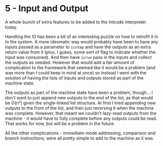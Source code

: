 # 5 - Input and Output
A whole bunch of extra features to be added to the Intcode interpreter today.

Handling the IO has been a bit of an interesting puzzle on how to retrofit it in to the system. A more ideomatic way would probably have been to have any inputs passed as a parameter to `icstep` and have the outputs as an extra return value from it (plus, I guess, some sort of flag to indicate whether the input was consumed). And then have `icrun` pass in the inputs and collect the outputs as needed. However that would add a fair amount of complication to the framework that seemed like it would be a problem (and was more than I could keep in mind at once) so instead I went with the solution of having the lists of inputs and outputs stored as part of the machine state.

The outputs as part of the machine state have been a problem, though... I don't want to just append new outputs to the end of the list, as that would be O(n²) given the single-linked list structure. At first I tried appending new outputs to the front of the list, and then just reversing it when the machine was complete. However, that meant we couldn't lazy-read outputs from the machine - it would have to fully complete before any outputs could be read. That works for now, but will be a problem in the future.

All the other complications - immediate-mode addressing, comparison and branch instructions, were all pretty simple to add to the machine as it was.
